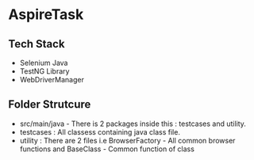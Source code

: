 # AspireTask

## Tech Stack
- Selenium Java
- TestNG Library
- WebDriverManager

## Folder Strutcure
- src/main/java - There is 2 packages inside this : testcases and utility.
- testcases : All classess containing java class file.
- utility : There are 2 files i.e BrowserFactory - All common browser functions and BaseClass - Common function of class
